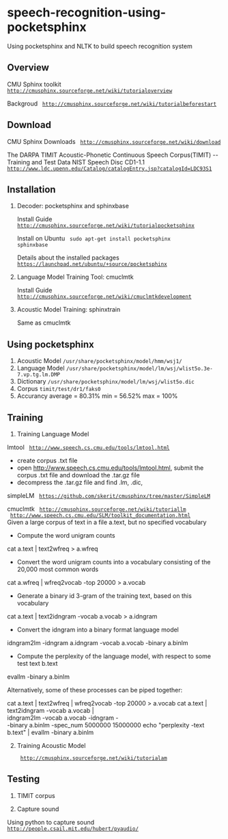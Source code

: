 speech-recognition-using-pocketsphinx
=====================================

Using pocketsphinx and NLTK to build speech recognition system

Overview
--------
   CMU Sphinx toolkit <code> http://cmusphinx.sourceforge.net/wiki/tutorialoverview </code>

   Backgroud <code> http://cmusphinx.sourceforge.net/wiki/tutorialbeforestart </code>

Download
--------
   CMU Sphinx Downloads <code> http://cmusphinx.sourceforge.net/wiki/download</code>
   
   The DARPA TIMIT Acoustic-Phonetic Continuous Speech Corpus(TIMIT) -- Training and Test Data NIST Speech Disc CD1-1.1
   <code> http://www.ldc.upenn.edu/Catalog/catalogEntry.jsp?catalogId=LDC93S1 </code>


Installation
------------
1. Decoder: pocketsphinx and sphinxbase
   
   Install Guide <code>http://cmusphinx.sourceforge.net/wiki/tutorialpocketsphinx</code> 

   Install on Ubuntu <code> sudo apt-get install pocketsphinx sphinxbase</code>
   
   Details about the installed packages <code>https://launchpad.net/ubuntu/+source/pocketsphinx</code>
  
2. Language Model Training Tool: cmuclmtk

   Install Guide <code>http://cmusphinx.sourceforge.net/wiki/cmuclmtkdevelopment</code>

3. Acoustic Model Training: sphinxtrain 

   Same as cmuclmtk 

Using pocketsphinx
------------------
1. Acoustic Model <code>/usr/share/pocketsphinx/model/hmm/wsj1/</code>
2. Language Model <code>/usr/share/pocketsphinx/model/lm/wsj/wlist5o.3e-7.vp.tg.lm.DMP</code>
3. Dictionary     <code>/usr/share/pocketsphinx/model/lm/wsj/wlist5o.dic</code>
4. Corpus <code>timit/test/dr1/faks0</code>
5. Accurancy  average = 80.31%   min = 56.52%  max = 100%

Training
---------
1. Training Language Model

  lmtool <code> http://www.speech.cs.cmu.edu/tools/lmtool.html </code>
  + create corpus .txt file
  + open http://www.speech.cs.cmu.edu/tools/lmtool.html, submit the corpus .txt file and download the .tar.gz file
  + decompress the .tar.gz file and find .lm, .dic, 
 
  simpleLM <code> https://github.com/skerit/cmusphinx/tree/master/SimpleLM </code>
 
  cmuclmtk <code> http://cmusphinx.sourceforge.net/wiki/tutoriallm </code>
           <code> http://www.speech.cs.cmu.edu/SLM/toolkit_documentation.html </code>
  Given a large corpus of text in a file a.text, but no specified vocabulary
  + Compute the word unigram counts 

   cat a.text | text2wfreq > a.wfreq
  + Convert the word unigram counts into a vocabulary consisting of the 20,000 most common words 

   cat a.wfreq | wfreq2vocab -top 20000 > a.vocab
  + Generate a binary id 3-gram of the training text, based on this vocabulary

   cat a.text | text2idngram -vocab a.vocab > a.idngram
  + Convert the idngram into a binary format language model 

   idngram2lm -idngram a.idngram -vocab a.vocab -binary a.binlm
  + Compute the perplexity of the language model, with respect to some test text b.text

   evallm -binary a.binlm

   Alternatively, some of these processes can be piped together:

   cat a.text | text2wfreq | wfreq2vocab -top 20000 > a.vocab
   cat a.text | text2idngram -vocab a.vocab | \
   idngram2lm -vocab a.vocab -idngram - \
   -binary a.binlm -spec_num 5000000 15000000
   echo "perplexity -text b.text" | evallm -binary a.binlm 

2. Training Acoustic Model
  
   <code> http://cmusphinx.sourceforge.net/wiki/tutorialam </code>

Testing
---------
1. TIMIT corpus

2. Capture sound

Using python to capture sound <code>http://people.csail.mit.edu/hubert/pyaudio/</code>

